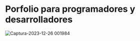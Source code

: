 # Porfolio para programadores y desarrolladores

![Captura-2023-12-26 001984](![image](https://github.com/NacheteTnf/portfolio.dev/assets/78969670/eb48cf50-616e-4449-80ce-a955327ccd5f)
)
